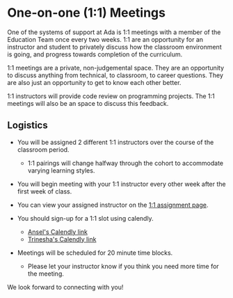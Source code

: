 # One-on-one (1:1) Meetings

One of the systems of support at Ada is 1:1 meetings with a member of the Education Team once every two weeks. 1:1 are an opportunity for an instructor and student to privately discuss how the classroom environment is going, and progress towards completion of the curriculum.

1:1 meetings are a private, non-judgemental space. They are an opportunity to discuss anything from technical, to classroom, to career questions. They are also just an opportunity to get to know each other better.

1:1 instructors will provide code review on programming projects.  The 1:1 meetings will also be an space to discuss this feedback.

## Logistics

- You will be assigned 2 different 1:1 instructors over the course of the classroom period.
    - 1:1 pairings will change halfway through the cohort to accommodate varying learning styles.
- You will begin meeting with your 1:1 instructor every other week after the first week of class.
- You can view your assigned instructor on the [1:1 assignment page](XXX).
- You should sign-up for a 1:1 slot using calendly.
    - [Ansel's Calendly link](https://calendly.com/anselr)
    - [Trinesha's Calendly link](XXX)
    
- Meetings will be scheduled for 20 minute time blocks.
    - Please let your instructor know if you think you need more time for the meeting.

We look forward to connecting with you!